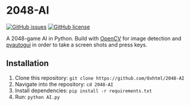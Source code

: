 # 2048-AI
[![GitHub issues](https://img.shields.io/github/issues/0xhtml/2048-AI.svg?style=for-the-badge)](https://github.com/0xhtml/2048-AI/issues) [![GitHub license](https://img.shields.io/github/license/0xhtml/2048-AI.svg?style=for-the-badge)](https://github.com/0xhtml/2048-AI/blob/master/LICENSE)

A 2048-game AI in Python. Build with [OpenCV](https://github.com/skvark/opencv-python) for image detection and [pyautogui](https://github.com/asweigart/pyautogui/) in order to take a screen shots and press keys.

## Installation
1. Clone this repository: `git clone https://github.com/0xhtml/2048-AI`
2. Navigate into the repository: `cd 2048-AI`
3. Install dependencies: `pip install -r requirements.txt`
4. Run: `python AI.py`